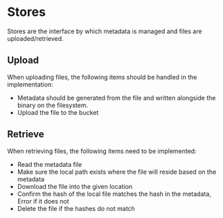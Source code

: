 # Stores
Stores are the interface by which metadata is managed and files are uploaded/retrieved.

## Upload
When uploading files, the following items should be handled in the implementation:

* Metadata should be generated from the file and written alongside the binary on the filesystem.
* Upload the file to the bucket

## Retrieve
When retrieving files, the following items need to be implemented:

* Read the metadata file
* Make sure the local path exists where the file will reside based on the metadata
* Download the file into the given location
* Confirm the hash of the local file matches the hash in the metadata, Error if it does not
* Delete the file if the hashes do not match

